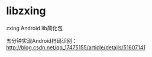 # libzxing

zxing Android lib简化包

五分钟实现Android扫码识别：http://blog.csdn.net/qq_17475155/article/details/51607141
